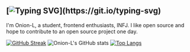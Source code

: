 ## [![Typing SVG](https://readme-typing-svg.demolab.com?font=Fira+Code&pause=1000&random=false&width=435&lines=Hi!+I'm+Onion-L.;You're+very+welcome+here!)](https://git.io/typing-svg)

I'm Onion-L, a student, frontend enthusiasts, INFJ.
I like open source and hope to contribute to an open source project one day.


[![GitHub Streak](https://github-readme-streak-stats.herokuapp.com?user=Onion-L&theme=panda&hide_border=true)](https://github.com/Onion-L)
![Onion-L's GitHub stats](https://github-readme-stats.vercel.app/api?username=Onion-L&show_icons=true&theme=panda&hide_border=true)
[![Top Langs](https://github-readme-stats.vercel.app/api/top-langs/?username=Onion-L&hide=css,html&layout=compact)](https://github.com/Onion-L)

